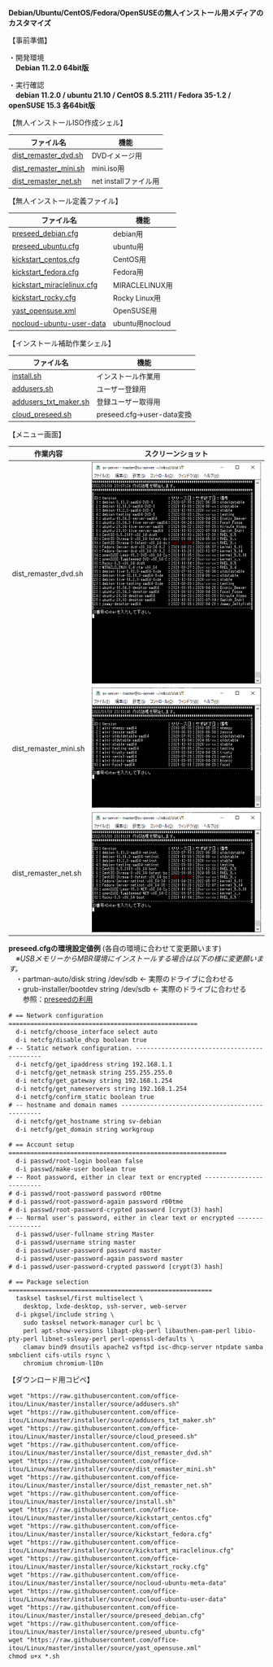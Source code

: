 **Debian/Ubuntu/CentOS/Fedora/OpenSUSEの無人インストール用メディアのカスタマイズ**  
  
【事前準備】  
  
・開発環境  
　**Debian 11.2.0 64bit版**  
  
・実行確認  
　**debian 11.2.0 / ubuntu 21.10 / CentOS 8.5.2111 / Fedora 35-1.2 / openSUSE 15.3 各64bit版**  
  
【無人インストールISO作成シェル】  
  
| ファイル名              | 機能                  |
| ----------------------- | --------------------- |
| [dist_remaster_dvd.sh](https://github.com/office-itou/Linux/blob/master/installer/source/dist_remaster_dvd.sh)    | DVDイメージ用         |
| [dist_remaster_mini.sh](https://github.com/office-itou/Linux/blob/master/installer/source/dist_remaster_mini.sh)   | mini.iso用            |
| [dist_remaster_net.sh](https://github.com/office-itou/Linux/blob/master/installer/source/dist_remaster_net.sh)    | net installファイル用 |
  
【無人インストール定義ファイル】  
  
| ファイル名              | 機能     |
| ----------------------- | -------- |
| [preseed_debian.cfg](https://github.com/office-itou/Linux/blob/master/installer/source/preseed_debian.cfg)      | debian用 |
| [preseed_ubuntu.cfg](https://github.com/office-itou/Linux/blob/master/installer/source/preseed_ubuntu.cfg)      | ubuntu用 |
| [kickstart_centos.cfg](https://github.com/office-itou/Linux/blob/master/installer/source/kickstart_centos.cfg)    | CentOS用 |
| [kickstart_fedora.cfg](https://github.com/office-itou/Linux/blob/master/installer/source/kickstart_fedora.cfg)    | Fedora用 |
| [kickstart_miraclelinux.cfg](https://github.com/office-itou/Linux/blob/master/installer/source/kickstart_miraclelinux.cfg)    | MIRACLELINUX用 |
| [kickstart_rocky.cfg](https://github.com/office-itou/Linux/blob/master/installer/source/kickstart_rocky.cfg)    | Rocky Linux用 |
| [yast_opensuse.xml](https://github.com/office-itou/Linux/blob/master/installer/source/yast_opensuse.xml) | OpenSUSE用 |
| [nocloud-ubuntu-user-data](https://github.com/office-itou/Linux/blob/master/installer/source/nocloud-ubuntu-user-data) | ubuntu用nocloud |

  
【インストール補助作業シェル】  
  
| ファイル名              | 機能                |
| ----------------------- | ------------------- |
| [install.sh](https://github.com/office-itou/Linux/blob/master/installer/source/install.sh)              | インストール作業用  |
| [addusers.sh](https://github.com/office-itou/Linux/blob/master/installer/source/addusers.sh)             | ユーザー登録用      |
| [addusers_txt_maker.sh](https://github.com/office-itou/Linux/blob/master/installer/source/addusers_txt_maker.sh)   | 登録ユーザー取得用  |
| [cloud_preseed.sh](https://github.com/office-itou/Linux/blob/master/installer/source/cloud_preseed.sh)   | preseed.cfg→user-data変換  |
  
【メニュー画面】  
  
| 作業内容              | スクリーンショット                                                              |
| --------------------- | ------------------------------------------------------------------------------- |
| dist_remaster_dvd.sh  | ![dist_remaster_dvd.sh](https://github.com/office-itou/Linux/blob/master/installer/picture/dist_remaster_dvd.sh.jpg) |
| dist_remaster_mini.sh | ![dist_remaster_mini.sh](https://github.com/office-itou/Linux/blob/master/installer/picture/dist_remaster_mini.sh.jpg) |
| dist_remaster_net.sh  | ![dist_remaster_net.sh](https://github.com/office-itou/Linux/blob/master/installer/picture/dist_remaster_net.sh.jpg) |
  
**preseed.cfgの環境設定値例** (各自の環境に合わせて変更願います)  
　*※USBメモリーからMBR環境にインストールする場合は以下の様に変更願います。*  
　・partman-auto/disk string /dev/sdb ← 実際のドライブに合わせる  
　・grub-installer/bootdev string /dev/sdb ← 実際のドライブに合わせる  
　　参照：[preseedの利用](https://www.debian.org/releases/stable/amd64/apbs02.ja.html)  
  
```text
# == Network configuration ====================================================
  d-i netcfg/choose_interface select auto
  d-i netcfg/disable_dhcp boolean true
# -- Static network configuration. --------------------------------------------
  d-i netcfg/get_ipaddress string 192.168.1.1
  d-i netcfg/get_netmask string 255.255.255.0
  d-i netcfg/get_gateway string 192.168.1.254
  d-i netcfg/get_nameservers string 192.168.1.254
  d-i netcfg/confirm_static boolean true
# -- hostname and domain names ------------------------------------------------
  d-i netcfg/get_hostname string sv-debian
  d-i netcfg/get_domain string workgroup
```
  
```text
# == Account setup ============================================================
  d-i passwd/root-login boolean false
  d-i passwd/make-user boolean true
# -- Root password, either in clear text or encrypted -------------------------
# d-i passwd/root-password password r00tme
# d-i passwd/root-password-again password r00tme
# d-i passwd/root-password-crypted password [crypt(3) hash]
# -- Normal user's password, either in clear text or encrypted ----------------
  d-i passwd/user-fullname string Master
  d-i passwd/username string master
  d-i passwd/user-password password master
  d-i passwd/user-password-again password master
# d-i passwd/user-password-crypted password [crypt(3) hash]
```
  
```text
# == Package selection ========================================================
  tasksel tasksel/first multiselect \
    desktop, lxde-desktop, ssh-server, web-server
  d-i pkgsel/include string \
    sudo tasksel network-manager curl bc \
    perl apt-show-versions libapt-pkg-perl libauthen-pam-perl libio-pty-perl libnet-ssleay-perl perl-openssl-defaults \
    clamav bind9 dnsutils apache2 vsftpd isc-dhcp-server ntpdate samba smbclient cifs-utils rsync \
    chromium chromium-l10n
```
  
【ダウンロード用コピペ】  
  
```text
wget "https://raw.githubusercontent.com/office-itou/Linux/master/installer/source/addusers.sh"
wget "https://raw.githubusercontent.com/office-itou/Linux/master/installer/source/addusers_txt_maker.sh"
wget "https://raw.githubusercontent.com/office-itou/Linux/master/installer/source/cloud_preseed.sh"
wget "https://raw.githubusercontent.com/office-itou/Linux/master/installer/source/dist_remaster_dvd.sh"
wget "https://raw.githubusercontent.com/office-itou/Linux/master/installer/source/dist_remaster_mini.sh"
wget "https://raw.githubusercontent.com/office-itou/Linux/master/installer/source/dist_remaster_net.sh"
wget "https://raw.githubusercontent.com/office-itou/Linux/master/installer/source/install.sh"
wget "https://raw.githubusercontent.com/office-itou/Linux/master/installer/source/kickstart_centos.cfg"
wget "https://raw.githubusercontent.com/office-itou/Linux/master/installer/source/kickstart_fedora.cfg"
wget "https://raw.githubusercontent.com/office-itou/Linux/master/installer/source/kickstart_miraclelinux.cfg"
wget "https://raw.githubusercontent.com/office-itou/Linux/master/installer/source/kickstart_rocky.cfg"
wget "https://raw.githubusercontent.com/office-itou/Linux/master/installer/source/nocloud-ubuntu-meta-data"
wget "https://raw.githubusercontent.com/office-itou/Linux/master/installer/source/nocloud-ubuntu-user-data"
wget "https://raw.githubusercontent.com/office-itou/Linux/master/installer/source/preseed_debian.cfg"
wget "https://raw.githubusercontent.com/office-itou/Linux/master/installer/source/preseed_ubuntu.cfg"
wget "https://raw.githubusercontent.com/office-itou/Linux/master/installer/source/yast_opensuse.xml"
chmod u+x *.sh
```
  
